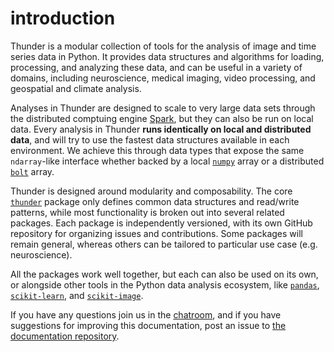 # introduction

Thunder is a modular collection of tools for the analysis of image and time series data in Python. It provides data structures and algorithms for loading, processing, and analyzing these  data, and can be useful in a variety of domains, including neuroscience, medical imaging, video processing, and geospatial and climate analysis.

Analyses in Thunder are designed to scale to very large data sets through the distributed comptuing engine [Spark](https://github.com/apache/spark), but they can also be run on local data. Every analysis in Thunder **runs identically on local and distributed data**, and will try to use the fastest data structures available in each environment. We achieve this through data types that expose the same `ndarray`-like interface whether backed by a local [`numpy`](https://github.com/numpy/numpy) array or a distributed [`bolt`](https://github.com/bolt-project/bolt) array. 

Thunder is designed around modularity and composability. The core [`thunder`](https://github.com/thunder-project/thunder) package only defines common data structures and read/write patterns, while most functionality is broken out into several related packages. Each package is independently versioned, with its own GitHub repository for organizing issues and contributions. Some packages will remain general, whereas others can be tailored to particular use case (e.g. neuroscience).

All the packages work well together, but each can also be used on its own, or alongside other tools in the Python data analysis ecosystem, like [`pandas`](https://github.com/pydata/pandas), [`scikit-learn`](https://github.com/scikit-learn/scikit-learn), and [`scikit-image`](https://github.com/scikit-image/scikit-image).

If you have any questions join us in the [chatroom](https://gitter.im/thunder-project/thunder), and if you have suggestions for improving this documentation, post an issue to [the documentation repository](https://github.com/thunder-project/thunder-docs).
